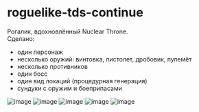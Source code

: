 # roguelike-tds-continue
Рогалик, вдохновлённый Nuclear Throne.  
Сделано:
- один персонаж
- несколько оружий: винтовка, пистолет, дробовик, пулемёт
- несколько противников
- один босс
- один вид локаций (процедурная генерация)
- сундуки с оружим и боеприпасами

![image](https://github.com/Corenlix/roguelike-tds-continue/assets/58521600/f70ec80a-96b2-41a8-9b78-b05352f6d133)
![image](https://github.com/Corenlix/roguelike-tds-continue/assets/58521600/c739f7e2-6541-4e96-8e6e-fc0a6565c184)
![image](https://github.com/Corenlix/roguelike-tds-continue/assets/58521600/5a61007c-1cce-4400-a717-e1ef3c238018)
![image](https://github.com/Corenlix/roguelike-tds-continue/assets/58521600/67520b33-d59e-450e-899c-1e73b10e80d3)
![image](https://github.com/Corenlix/roguelike-tds-continue/assets/58521600/ed077e84-9deb-4661-8850-c8792c2688cd)
